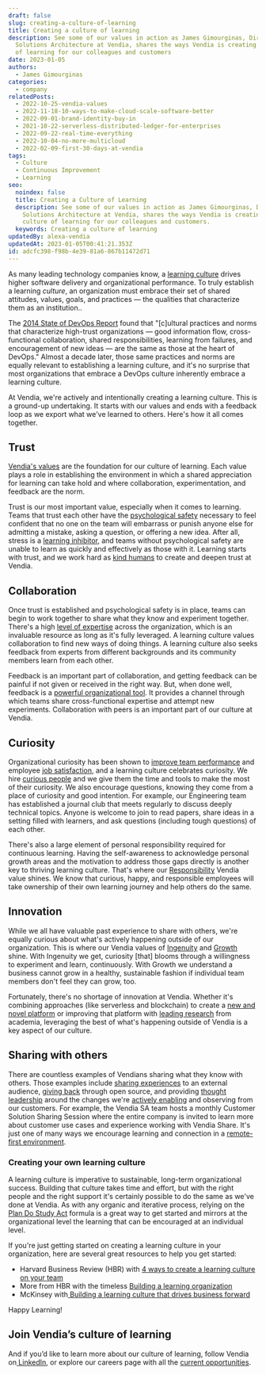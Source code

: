 ```yaml
---
draft: false
slug: creating-a-culture-of-learning
title: Creating a culture of learning
description: See some of our values in action as James Gimourginas, Director of
  Solutions Architecture at Vendia, shares the ways Vendia is creating a culture
  of learning for our colleagues and customers
date: 2023-01-05
authors:
  - James Gimourginas
categories:
  - company
relatedPosts:
  - 2022-10-25-vendia-values
  - 2022-11-18-10-ways-to-make-cloud-scale-software-better
  - 2022-09-01-brand-identity-buy-in
  - 2021-10-22-serverless-distributed-ledger-for-enterprises
  - 2022-09-22-real-time-everything
  - 2022-10-04-no-more-multicloud
  - 2022-02-09-first-30-days-at-vendia
tags:
  - Culture
  - Continuous Improvement
  - Learning
seo:
  noindex: false
  title: Creating a Culture of Learning
  description: See some of our values in action as James Gimourginas, Director of
    Solutions Architecture at Vendia, shares the ways Vendia is creating a
    culture of learning for our colleagues and customers.
  keywords: Creating a culture of learning
updatedBy: alexa-vendia
updatedAt: 2023-01-05T00:41:21.353Z
id: adcfc398-f98b-4e39-81a6-867b11472d71
---
```


As many leading technology companies know, a [learning culture](https://cloud.google.com/architecture/devops/devops-culture-learning-culture) drives higher software delivery and organizational performance. To truly establish a learning *culture*, an organization must embrace their set of shared attitudes, values, goals, and practices — the qualities that characterize them as an institution..

The [2014 State of DevOps Report](https://services.google.com/fh/files/misc/state-of-devops-2014.pdf) found that "\[c]ultural practices and norms that characterize high-trust organizations — good information flow, cross-functional collaboration, shared responsibilities, learning from failures, and encouragement of new ideas — are the same as those at the heart of DevOps." Almost a decade later, those same practices and norms are equally relevant to establishing a learning culture, and it's no surprise that most organizations that embrace a DevOps culture inherently embrace a learning culture.

At Vendia, we're actively and intentionally creating a learning culture. This is a ground-up undertaking. It starts with our values and ends with a feedback loop as we export what we've learned to others. Here's how it all comes together.

## Trust

[Vendia's values](https://www.vendia.com/blog/vendia-values) are the foundation for our culture of learning. Each value plays a role in establishing the environment in which a shared appreciation for learning can take hold and where collaboration, experimentation, and feedback are the norm.

Trust is our most important value, especially when it comes to learning. Teams that trust each other have the [psychological safety](https://rework.withgoogle.com/print/guides/5721312655835136/) necessary to feel confident that no one on the team will embarrass or punish anyone else for admitting a mistake, asking a question, or offering a new idea. After all, stress is a [learning inhibitor](https://www.psychologytoday.com/us/blog/ritual-and-the-brain/201804/why-your-brain-stress-fails-learn-properly), and teams without psychological safety are unable to learn as quickly and effectively as those with it. Learning starts with trust, and we work hard as [kind humans](https://www.vendia.com/kind-humans) to create and deepen trust at Vendia.

## Collaboration

Once trust is established and psychological safety is in place, teams can begin to work together to share what they know and experiment together. There's a high [level of expertise](https://www.vendia.com/blog/10-ways-to-make-cloud-scale-software-better) across the organization, which is an invaluable resource as long as it's fully leveraged. A learning culture values collaboration to find new ways of doing things. A learning culture also seeks feedback from experts from different backgrounds and its community members learn from each other. 

Feedback is an important part of collaboration, and getting feedback can be painful if not given or received in the right way. But, when done well, feedback is a [powerful organizational tool](https://www.vendia.com/blog/brand-identity-buy-in#6-get-feedback-from-your-key-stakeholders). It provides a channel through which teams share cross-functional expertise and attempt new experiments. Collaboration with peers is an important part of our culture at Vendia.

## Curiosity

Organizational curiosity has been shown to [improve team performance](https://hbr.org/2018/09/the-business-case-for-curiosity) and employee [job satisfaction](https://cloud.google.com/architecture/devops/devops-culture-job-satisfaction), and a learning culture celebrates curiosity. We hire [curious people](https://www.linkedin.com/company/vendiahq/people/) and we give them the time and tools to make the most of their curiosity. We also encourage questions, knowing they come from a place of curiosity and good intention. For example, our Engineering team has established a journal club that meets regularly to discuss deeply technical topics. Anyone is welcome to join to read papers, share ideas in a setting filled with learners, and ask questions (including tough questions) of each other.

There's also a large element of personal responsibility required for continuous learning. Having the self-awareness to acknowledge personal growth areas and the motivation to address those gaps directly is another key to thriving learning culture. That's where our [Responsibility](https://www.vendia.com/blog/vendia-values#responsibility) Vendia value shines. We know that curious, happy, and responsible employees will take ownership of their own learning journey and help others do the same.

## Innovation

While we all have valuable past experience to share with others, we're equally curious about what's actively happening outside of our organization. This is where our Vendia values of [Ingenuity](https://www.vendia.com/blog/vendia-values#ingenuity) and [Growth](https://www.vendia.com/blog/vendia-values#growth) shine. With Ingenuity we get, curiosity \[that] blooms through a willingness to experiment and learn, continuously. With Growth we understand a business cannot grow in a healthy, sustainable fashion if individual team members don't feel they can grow, too.

Fortunately, there's no shortage of innovation at Vendia. Whether it's combining approaches (like serverless and blockchain) to create a [new and novel platform](https://www.vendia.com/blog/serverless-distributed-ledger-for-enterprises) or improving that platform with [leading research](https://www.vendia.com/blog/data-sharing-deterministic-databases) from academia, leveraging the best of what's happening outside of Vendia is a key aspect of our culture.

## Sharing with others

There are countless examples of Vendians sharing what they know with others. Those examples include [sharing experiences](https://www.vendia.com/blog/how-to-build-an-enterprise-blockchain) to an external audience, [giving back](https://www.vendia.com/blog/10-ways-to-make-cloud-scale-software-better#practice-no-10--give-back-through-open-source) through open source, and providing [thought leadership](https://www.vendia.com/blog/real-time-everything) around the changes we're [actively enabling](https://www.vendia.com/blog/no-more-multicloud) and observing from our customers. For example, the Vendia SA team hosts a monthly Customer Solution Sharing Session where the entire company is invited to learn more about customer use cases and experience working with Vendia Share. It's just one of many ways we encourage learning and connection in a [remote-first environment](https://www.vendia.com/blog/first-30-days-at-vendia).

### Creating your own learning culture

A learning culture is imperative to sustainable, long-term organizational success. Building that culture takes time and effort, but with the right people and the right support it's certainly possible to do the same as we've done at Vendia. As with any organic and iterative process, relying on the [Plan Do Study Act](https://en.wikipedia.org/wiki/PDCA) formula is a great way to get started and mirrors at the organizational level the learning that can be encouraged at an individual level.

If you're just getting started on creating a learning culture in your organization, here are several great resources to help you get started:

- Harvard Business Review (HBR) with [4 ways to create a learning culture on your team](https://hbr.org/2018/07/4-ways-to-create-a-learning-culture-on-your-team)
- More from HBR with the timeless [Building a learning organization ](https://hbr.org/1993/07/building-a-learning-organization)
- McKinsey with[ Building a learning culture that drives business forward ](https://www.mckinsey.com/capabilities/people-and-organizational-performance/our-insights/building-a-learning-culture-that-drives-business-forward)

Happy Learning!

## Join Vendia’s culture of learning

And if you’d like to learn more about our culture of learning, follow Vendia on[ LinkedIn](https://www.linkedin.com/company/vendiahq/mycompany/), or explore our careers page with all the [current opportunities](https://www.vendia.com/careers).